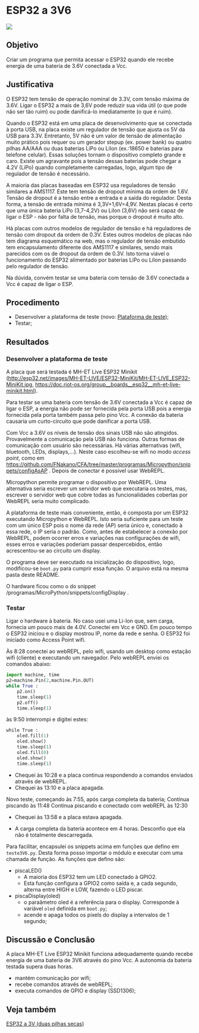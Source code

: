# ESP32 a 3V6

![](teste.gif)

## Objetivo

Criar um programa que permita acessar o ESP32 quando ele recebe energia de uma bateria de 3.6V conectada a Vcc.

## Justificativa

O ESP32 tem tensão de operação nominal de 3.3V, com tensão máxima de 3.6V. Ligar o ESP32 a mais de 3,6V pode reduzir sua vida útil (o que pode não ser tão ruim) ou pode danificá-lo imediatamente (o que é ruim).

Quando o ESP32 está em uma placa de desenvolvimento que se conectada à porta USB, na placa existe um regulador de tensão que ajusta os 5V da USB para 3.3V. Entretanto, 5V não é um valor de tensão de alimentação muito prático pois requer ou um gerador stepup (ex. power bank) ou quatro pilhas AA/AAA ou duas baterias LiPo ou LiIon (ex.:18650 e baterias para telefone celular). Essas soluções tornam o dispositivo completo grande e caro. Existe um agravante pois a tensão dessas baterias pode chegar a 4.2V (LiPo) quando completamente carregadas, logo, algum tipo de regulador de tensão é necessário.

A maioria das placas baseadas em ESP32 usa reguladores de tensão similares a AMS1117. Este tem tensão de dropout mínima da ordem de 1.6V. Tensão de dropout é a tensão entre a entrada e a saída do regulador. Desta forma, a tensão de entrada mínima é 3,3V+1,6V=4,9V. Nestas placas é certo que uma única bateria LiPo (3,7-4,2V) ou LiIon (3,6V) não será capaz de ligar o ESP - não por falta de tensão, mas porque o dropout é muito alto.

Há placas com outros modelos de regulador de tensão e há reguladores de tensão com dropout da ordem de 0.3V. Estes outros modelos de placas não tem diagrama esquemático na web, mas o regulador de tensão embutido tem encapsulamento diferente dos AMS1117 e similares, sendo mais parecidos com os de dropout da ordem de 0.3V. Isto torna viável o funcionamento do ESP32 alimentado por baterias LiPo ou LiIon passando pelo regulador de tensão.

Na dúvida, convém testar se uma bateria com tensão de 3.6V conectada a Vcc é capaz de ligar o ESP. 

## Procedimento

- Desenvolver a plataforma de teste (novo: [Plataforma de teste](../PlataformaTeste));
- Testar;

## Resultados

### Desenvolver a plataforma de teste

A placa que será testada é MH-ET Live ESP32 Minikit (http://esp32.net/images/MH-ET-LIVE/ESP32-MiniKit/MH-ET-LIVE_ESP32-MiniKit.jpg, https://doc.riot-os.org/group__boards__esp32__mh-et-live-minikit.html).

Para testar se uma bateria com tensão de 3.6V conectada a Vcc é capaz de ligar o ESP, a energia não pode ser fornecida pela porta USB pois a energia fornecida pela porta também passa pelo pino Vcc. A conexão da bateria causaria um curto-circuito que pode danificar a porta USB.

Com Vcc a 3.6V os níveis de tensão dos sinais USB não são atingidos. Provavelmente a comunicação pela USB não funciona. Outras formas de comunicação com usuário são necessárias. Há várias alternativas (wifi, bluetooth, LEDs, displays,...). Neste caso escolheu-se wifi no modo *access point*, como em https://github.com/FNakano/CFA/tree/master/programas/Micropython/snippets/configAsAP . Depois de conectar é possível usar WebREPL.

Micropython permite programar o dispositivo por WebREPL. Uma alternativa seria escrever um servidor web que executaria os testes, mas, escrever o servidor web que cobre todas as funcionalidades cobertas por WebREPL seria muito complicado.

A plataforma de teste mais conveniente, então, é composta por um ESP32 executando Micropython e WebREPL. Isto seria suficiente para um teste com um único ESP pois o nome da rede (AP) seria único e, conectado à essa rede, o IP seria o padrão. Como, antes de estabelecer a conexão por WebREPL, podem ocorrer erros e variações nas configurações de wifi, esses erros e variações poderiam passar despercebidos, então acrescentou-se ao circuito um display.

O programa deve ser executado na inicialização do dispositivo, logo, modificou-se `boot.py` para cumprir essa função. O arquivo está na mesma pasta deste README.

O hardware ficou como o do snippet /programas/MicroPython/snippets/configDisplay .

### Testar

Ligar o hardware à bateria. No caso usei uma Li-Ion que, sem carga, fornecia um pouco mais de 4.0V. Conectei em Vcc e GND. Em pouco tempo o ESP32 iniciou e o display mostrou IP, nome da rede e senha. O ESP32 foi iniciado como Access Point wifi.

Às 8:28 conectei ao webREPL, pelo wifi, usando um desktop como estação wifi (cliente) e executando um navegador. Pelo webREPL enviei os comandos abaixo:

```python
import machine, time
p2=machine.Pin(2,machine.Pin.OUT)
while True :
	p2.on()
	time.sleep(1)
	p2.off()
	time.sleep(1)

```

às 9:50 interrompi e digitei estes:

```python
while True :
	oled.fill(1)
	oled.show()
	time.sleep(1)
	oled.fill(0)
	oled.show()                                                                                                                                   
	time.sleep(1)
```

- Chequei às 10:28 e a placa continua respondendo a comandos enviados através de webREPL.
- Chequei às 13:10 e a placa apagada.

Novo teste, começando às 7:55, após carga completa da bateria;
Continua piscando às 11:48
Continua piscando e conectado com webREPL às 12:30
- Chequei às 13:58 e a placa estava apagada.

- A carga completa da bateria acontece em 4 horas. Desconfio que ela não é totalmente descarregada.

Para facilitar, encapsulei os snippets acima em funções que defino em `teste3V6.py`. Desta forma posso importar o módulo e executar com uma chamada de função. As funções que defino são:
	
- piscaLED()
	- A maioria dos ESP32 tem um LED conectado à GPIO2.
	- Esta função configura a GPIO2 como saída e, a cada segundo, alterna entre HIGH e LOW, fazendo o LED piscar.
- piscaDisplay(oled)
	- o paraâmetro oled é a referência para o display. Corresponde à variável `oled` definida em `boot.py`;
	- acende e apaga todos os pixels do display a intervalos de 1 segundo;

## Discussão e Conclusão

A placa MH-ET Live ESP32 Minikit funciona adequadamente quando recebe energia de uma bateria de 3V6 através do pino Vcc. A autonomia da bateria testada supera duas horas. 

- mantém comunicação por wifi;
- recebe comandos através de webREPL;
- executa comandos de GPIO e display (SSD1306);

## Veja também

[ESP32 a 3V (duas pilhas secas)]()

